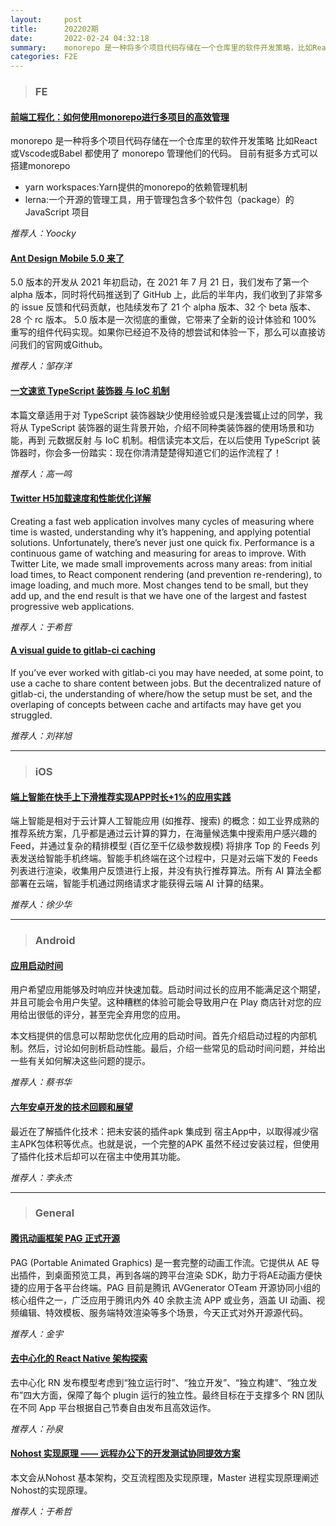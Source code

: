 ```yaml
---
layout:     post
title:      202202期
date:       2022-02-24 04:32:18
summary:    monorepo 是一种将多个项目代码存储在一个仓库里的软件开发策略，比如React或Vscode或Babel 都使用了 monorepo 管理他们的代码。
categories: F2E
---
```



> ### FE

#### [前端工程化：如何使用monorepo进行多项目的高效管理](https://juejin.cn/post/7043990636751503390#heading-7)

monorepo 是一种将多个项目代码存储在一个仓库里的软件开发策略
比如React或Vscode或Babel 都使用了 monorepo 管理他们的代码。
目前有挺多方式可以搭建monorepo

* yarn workspaces:Yarn提供的monorepo的依赖管理机制
* lerna:一个开源的管理工具，用于管理包含多个软件包（package）的JavaScript 项目

*推荐人：Yoocky*

#### [Ant Design Mobile 5.0 来了](https://mp.weixin.qq.com/s/RkKvu6tTlrGHeSNwDe0M9Q)

5.0 版本的开发从 2021 年初启动，在 2021 年 7 月 21 日，我们发布了第一个 alpha 版本，同时将代码推送到了 GitHub 上，此后的半年内，我们收到了非常多的 issue 反馈和代码贡献，也陆续发布了 21 个 alpha 版本、32 个 beta 版本、28 个 rc 版本。
5.0 版本是一次彻底的重做，它带来了全新的设计体验和 100% 重写的组件代码实现。如果你已经迫不及待的想尝试和体验一下，那么可以直接访问我们的官网或Github。

*推荐人：邹存洋*

#### [一文速览 TypeScript 装饰器 与 IoC 机制](https://mp.weixin.qq.com/s/pkqoij5WkmJpscxa_FqI0g)

本篇文章适用于对 TypeScript 装饰器缺少使用经验或只是浅尝辄止过的同学，我将从 TypeScript 装饰器的诞生背景开始，介绍不同种类装饰器的使用场景和功能，再到 元数据反射 与 IoC 机制。相信读完本文后，在以后使用 TypeScript 装饰器时，你会多一份踏实：现在你清清楚楚得知道它们的运作流程了！

*推荐人：高一鸣*


#### [Twitter H5加载速度和性能优化详解](https://medium.com/@paularmstrong/twitter-lite-and-high-performance-react-progressive-web-apps-at-scale-d28a00e780a3)

Creating a fast web application involves many cycles of measuring where time is wasted, understanding why it’s happening, and applying potential solutions. Unfortunately, there’s never just one quick fix. Performance is a continuous game of watching and measuring for areas to improve. With Twitter Lite, we made small improvements across many areas: from initial load times, to React component rendering (and prevention re-rendering), to image loading, and much more. Most changes tend to be small, but they add up, and the end result is that we have one of the largest and fastest progressive web applications.

*推荐人：于希哲*


#### [A visual guide to gitlab-ci caching](https://medium.com/@frntn/a-visual-guide-to-gitlab-ci-caching-mechanisms-c3d616dc047e)

If you’ve ever worked with gitlab-ci you may have needed, at some point, to use a cache to share content between jobs.
But the decentralized nature of gitlab-ci, the understanding of where/how the setup must be set, and the overlaping of concepts between cache and artifacts may have get you struggled.

*推荐人：刘祥旭*

---

> ### iOS

#### [端上智能在快手上下滑推荐实现APP时长+1%的应用实践](https://mp.weixin.qq.com/s/j9U0DGsGHSttE8H6qeCkPQ)

端上智能是相对于云计算人工智能应用 (如推荐、搜索) 的概念：如工业界成熟的推荐系统方案，几乎都是通过云计算的算力，在海量候选集中搜索用户感兴趣的 Feed，并通过复杂的精排模型 (百亿至千亿级参数规模) 将排序 Top 的 Feeds 列表发送给智能手机终端。智能手机终端在这个过程中，只是对云端下发的 Feeds 列表进行渲染，收集用户反馈进行上报，并没有执行推荐算法。所有 AI 算法全都部署在云端，智能手机通过网络请求才能获得云端 AI 计算的结果。

*推荐人：徐少华*

---

> ### Android


#### [应用启动时间](https://developer.android.com/topic/performance/vitals/launch-time)

用户希望应用能够及时响应并快速加载。启动时间过长的应用不能满足这个期望，并且可能会令用户失望。这种糟糕的体验可能会导致用户在 Play 商店针对您的应用给出很低的评分，甚至完全弃用您的应用。

本文档提供的信息可以帮助您优化应用的启动时间。首先介绍启动过程的内部机制。然后，讨论如何剖析启动性能。最后，介绍一些常见的启动时间问题，并给出一些有关如何解决这些问题的提示。

*推荐人：蔡书华*

#### [六年安卓开发的技术回顾和展望](https://juejin.cn/post/7064960413280141348?utm_source=gold_browser_extension)

最近在了解插件化技术：把未安装的插件apk 集成到 宿主App中，以取得减少宿主APK包体积等优点。也就是说，一个完整的APK 虽然不经过安装过程，但使用了插件化技术后却可以在宿主中使用其功能。

*推荐人：李永杰*

---

> ### General


#### [腾讯动画框架 PAG 正式开源](https://mp.weixin.qq.com/s/FncvW2ObIJGafk4X7EAZ-A)

PAG (Portable Animated Graphics) 是一套完整的动画工作流。它提供从 AE 导出插件，到桌面预览工具，再到各端的跨平台渲染 SDK，助力于将AE动画方便快捷的应用于各平台终端。PAG 目前是腾讯 AVGenerator OTeam 开源协同小组的核心组件之一，广泛应用于腾讯内外 40 余款主流 APP 或业务，涵盖 UI 动画、视频编辑、特效模板、服务端特效渲染等多个场景，今天正式对外开源源代码。

*推荐人：金宇*

#### [去中心化的 React Native 架构探索](https://mp.weixin.qq.com/s/c6D0-iuDRhTiJwsBqax7nA)

去中心化 RN 发布模型考虑到“独立运行时”、“独立开发”、“独立构建”、“独立发布”四大方面，保障了每个 plugin 运行的独立性。最终目标在于支撑多个 RN 团队在不同 App 平台根据自己节奏自由发布且高效运作。

*推荐人：孙泉*

#### [Nohost 实现原理 —— 远程办公下的开发测试协同提效方案](https://mp.weixin.qq.com/s/38f105BNGdeG2baJK__FVA)

本文会从Nohost 基本架构，交互流程图及实现原理，Master 进程实现原理阐述Nohost的实现原理。

*推荐人：于希哲*